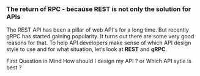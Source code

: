 ### The return of RPC -  because REST is not only the solution for APIs

The REST API has been a pillar of web API's for a long time. But recently gRPC has started gaining popularity. It turns out there are some very good reasons for that. To help API developers make sense of which API design style to use and for what situation, let’s look at **REST** and **gRPC**.

First Question in Mind
How should I design my API ? or Which API sytle is best ?


<!--stackedit_data:
eyJoaXN0b3J5IjpbOTY1NjM3NDczLC0xMzgyMTE1MzQxLDMwOD
czMDUzOSwtMTM0MjIzMjE4LC0yMTA2OTg0NjI1LC0zMzI0NTUz
NjNdfQ==
-->